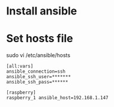 # Install ansible

# Set hosts file
sudo vi /etc/ansible/hosts
```
[all:vars]
ansible_connection=ssh
ansible_ssh_user=*******
ansible_ssh_pass=******

[raspberry]
raspberry_1 ansible_host=192.168.1.147
```

